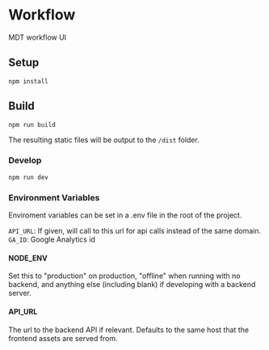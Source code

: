 # Workflow
MDT workflow UI

## Setup

    npm install

## Build

    npm run build

The resulting static files will be output to the `/dist` folder.

### Develop

    npm run dev

### Environment Variables
Enviroment variables can be set in a .env file in the root of the project.

`API_URL`: If given, will call to this url for api calls instead of the same domain.
`GA_ID`: Google Analytics id

#### NODE_ENV
Set this to "production" on production, "offline" when running with no backend, and anything else (including blank) if developing with a backend server.

#### API_URL
The url to the backend API if relevant.  Defaults to the same host that the frontend assets are served from.

